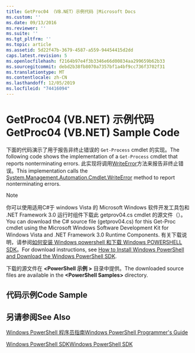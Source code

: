 ```yaml
---
title: GetProc04 （VB.NET）示例代码 |Microsoft Docs
ms.custom: ''
ms.date: 09/13/2016
ms.reviewer: ''
ms.suite: ''
ms.tgt_pltfrm: ''
ms.topic: article
ms.assetid: 5d22f47b-3679-4587-a559-94454415d2dd
caps.latest.revision: 5
ms.openlocfilehash: f2164b97e4f3b3346e66d00834aa299659b62b33
ms.sourcegitcommit: debd2b38fb8070a7357bf1a4bf9cc736f3702f31
ms.translationtype: MT
ms.contentlocale: zh-CN
ms.lasthandoff: 12/05/2019
ms.locfileid: "74416094"
---
```

# <a name="getproc04-vbnet-sample-code"></a><span data-ttu-id="10202-102">GetProc04 (VB.NET) 示例代码</span><span class="sxs-lookup"><span data-stu-id="10202-102">GetProc04 (VB.NET) Sample Code</span></span>

<span data-ttu-id="10202-103">下面的代码演示了用于报告非终止错误的 `Get-Process` cmdlet 的实现。</span><span class="sxs-lookup"><span data-stu-id="10202-103">The following code shows the implementation of a `Get-Process` cmdlet that reports nonterminating errors.</span></span> <span data-ttu-id="10202-104">此实现将调用[WriteError](/dotnet/api/System.Management.Automation.Cmdlet.WriteError)方法来报告非终止错误。</span><span class="sxs-lookup"><span data-stu-id="10202-104">This implementation calls the [System.Management.Automation.Cmdlet.WriteError](/dotnet/api/System.Management.Automation.Cmdlet.WriteError) method to report nonterminating errors.</span></span>

> [!NOTE]
> <span data-ttu-id="10202-105">你可以使用适用C#于 windows Vista 的 Microsoft Windows 软件开发工具包和 .NET Framework 3.0 运行时组件下载此 getprov04.cs cmdlet 的源文件（）。</span><span class="sxs-lookup"><span data-stu-id="10202-105">You can download the C# source file (getprov04.cs) for this Get-Proc cmdlet using the Microsoft Windows Software Development Kit for Windows Vista and .NET Framework 3.0 Runtime Components.</span></span> <span data-ttu-id="10202-106">有关下载说明，请参阅[如何安装 Windows powershell 和下载 Windows POWERSHELL SDK](/powershell/scripting/developer/installing-the-windows-powershell-sdk)。</span><span class="sxs-lookup"><span data-stu-id="10202-106">For download instructions, see [How to Install Windows PowerShell and Download the Windows PowerShell SDK](/powershell/scripting/developer/installing-the-windows-powershell-sdk).</span></span>
>
> <span data-ttu-id="10202-107">下载的源文件在 **\<PowerShell 示例 >** 目录中提供。</span><span class="sxs-lookup"><span data-stu-id="10202-107">The downloaded source files are available in the **\<PowerShell Samples>** directory.</span></span>

## <a name="code-sample"></a><span data-ttu-id="10202-108">代码示例</span><span class="sxs-lookup"><span data-stu-id="10202-108">Code Sample</span></span>

<!-- TODO!!!: review snippet reference  [!CODE [Msh_samplesgetproc04#GetProc04vball](Msh_samplesgetproc04#GetProc04vball)]  -->

## <a name="see-also"></a><span data-ttu-id="10202-109">另请参阅</span><span class="sxs-lookup"><span data-stu-id="10202-109">See Also</span></span>

[<span data-ttu-id="10202-110">Windows PowerShell 程序员指南</span><span class="sxs-lookup"><span data-stu-id="10202-110">Windows PowerShell Programmer's Guide</span></span>](./windows-powershell-programmer-s-guide.md)

[<span data-ttu-id="10202-111">Windows PowerShell SDK</span><span class="sxs-lookup"><span data-stu-id="10202-111">Windows PowerShell SDK</span></span>](../windows-powershell-reference.md)
